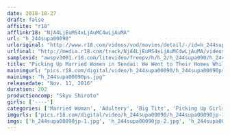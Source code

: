 ```yaml
---
date: 2018-10-27
draft: false
affsite: "r18"
afflinkr18: "NjA4LjEuMS4xLjAuMC4wLjAuMA"
url: "h_244supa00090"
urloriginal: "http://www.r18.com/videos/vod/movies/detail/-/id=h_244supa00090"
urlfinal: "http://media.r18.com/track/NjA4LjEuMS4xLjAuMC4wLjAuMA/videos/vod/movies/detail/-/id=h_244supa00090"
samplevid: "awspv3001.r18.com/litevideo/freepv/h/h_2/h_244supa090/h_244supa090_dmb_w.mp4"
title: "Picking Up Married Women in Sendai: We Went to Their Homes While Their Husbands Were Away for Adulterous Play!"
mainimgurl: "pics.r18.com/digital/video/h_244supa00090/h_244supa00090ps.jpg"
mainimgs: "h_244supa00090ps.jpg"
releasedate: "Nov. 11, 2016"
duration: 202
productioncomp: "Skyu Shiroto"
girls: ['----']
categories: ['Married Woman', 'Adultery', 'Big Tits', 'Picking Up Girls', 'Amateur', 'Cheating Wife', 'Hi-Def']
imgurls: ['pics.r18.com/digital/video/h_244supa00090/h_244supa00090jp-1.jpg', 'pics.r18.com/digital/video/h_244supa00090/h_244supa00090jp-2.jpg', 'pics.r18.com/digital/video/h_244supa00090/h_244supa00090jp-3.jpg', 'pics.r18.com/digital/video/h_244supa00090/h_244supa00090jp-4.jpg', 'pics.r18.com/digital/video/h_244supa00090/h_244supa00090jp-5.jpg', 'pics.r18.com/digital/video/h_244supa00090/h_244supa00090jp-6.jpg', 'pics.r18.com/digital/video/h_244supa00090/h_244supa00090jp-7.jpg', 'pics.r18.com/digital/video/h_244supa00090/h_244supa00090jp-8.jpg', 'pics.r18.com/digital/video/h_244supa00090/h_244supa00090jp-9.jpg', 'pics.r18.com/digital/video/h_244supa00090/h_244supa00090jp-10.jpg', 'pics.r18.com/digital/video/h_244supa00090/h_244supa00090jp-11.jpg', 'pics.r18.com/digital/video/h_244supa00090/h_244supa00090jp-12.jpg', 'pics.r18.com/digital/video/h_244supa00090/h_244supa00090jp-13.jpg', 'pics.r18.com/digital/video/h_244supa00090/h_244supa00090jp-14.jpg', 'pics.r18.com/digital/video/h_244supa00090/h_244supa00090jp-15.jpg', 'pics.r18.com/digital/video/h_244supa00090/h_244supa00090jp-16.jpg', 'pics.r18.com/digital/video/h_244supa00090/h_244supa00090jp-17.jpg', 'pics.r18.com/digital/video/h_244supa00090/h_244supa00090jp-18.jpg', 'pics.r18.com/digital/video/h_244supa00090/h_244supa00090jp-19.jpg', 'pics.r18.com/digital/video/h_244supa00090/h_244supa00090jp-20.jpg']
imgs: ['h_244supa00090jp-1.jpg', 'h_244supa00090jp-2.jpg', 'h_244supa00090jp-3.jpg', 'h_244supa00090jp-4.jpg', 'h_244supa00090jp-5.jpg', 'h_244supa00090jp-6.jpg', 'h_244supa00090jp-7.jpg', 'h_244supa00090jp-8.jpg', 'h_244supa00090jp-9.jpg', 'h_244supa00090jp-10.jpg', 'h_244supa00090jp-11.jpg', 'h_244supa00090jp-12.jpg', 'h_244supa00090jp-13.jpg', 'h_244supa00090jp-14.jpg', 'h_244supa00090jp-15.jpg', 'h_244supa00090jp-16.jpg', 'h_244supa00090jp-17.jpg', 'h_244supa00090jp-18.jpg', 'h_244supa00090jp-19.jpg', 'h_244supa00090jp-20.jpg']
---
```


